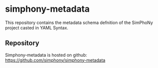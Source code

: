 # simphony-metadata

This repository contains the metadata schema defnition of the SimPhoNy project  casted in YAML Syntax.


Repository
----------

Simphony-metadata is hosted on github: https://github.com/simphony/simphony-metadata



